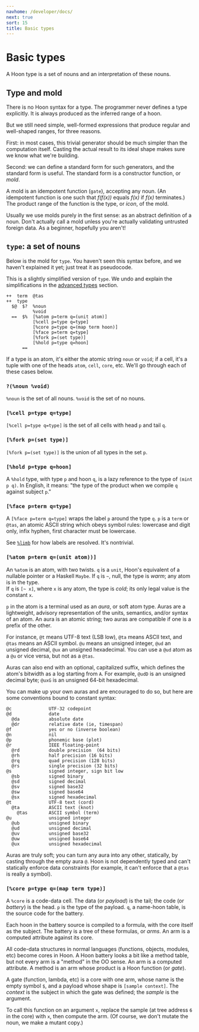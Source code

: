 ```yaml
---
navhome: /developer/docs/
next: true
sort: 15
title: Basic types
---
```


# Basic types

A Hoon type is a set of nouns and an interpretation of these nouns.

## Type and mold

There is no Hoon syntax for a type.  The programmer never defines
a type explicitly.  It is always produced as the inferred range
of a hoon.

But we still need simple, well-formed expressions that produce
regular and well-shaped ranges, for three reasons.

First: in most cases, this trivial generator should be much
simpler than the computation itself.  Casting the actual result
to its ideal shape makes sure we know what we're building.

Second: we can define a standard form for such generators, and
the standard form is useful.  The standard form is a constructor
function, or *mold*.

A mold is an idempotent function (`gate`), accepting any noun.
(An idempotent function is one such that *f(f(x))* equals *f(x)*
if *f(x)* terminates.)  The product range of the function is the
type, or *icon*, of the mold.

Usually we use molds purely in the first sense: as an abstract
definition of a noun.  Don't actually call a mold unless you're
actually validating untrusted foreign data.  As a beginner,
hopefully you aren't!

## `type`: a set of nouns

Below is the mold for `type`.  You haven't seen this syntax before,
and we haven't explained it yet; just treat it as pseudocode.

This is a slightly simplified version of `type`.  We undo and explain the
simplifications in the [advanced types](../advanced) section.

```
++  term  @tas
++  type
  $@  $?  %noun
          %void
  ==  $%  [%atom p=term q=(unit atom)]
          [%cell p=type q=type]
          [%core p=type q=(map term hoon)]
          [%face p=term q=type]
          [%fork p=(set type)]
          [%hold p=type q=hoon]
      ==
```

If a type is an atom, it's either the atomic string `noun` or
`void`; if a cell, it's a tuple with one of the heads `atom`,
`cell`, `core`, etc.  We'll go through each of these cases below.

### `?(%noun %void)`

`%noun` is the set of all nouns.  `%void` is the set of no nouns.

### `[%cell p=type q=type]`

`[%cell p=type q=type]` is the set of all cells with head `p` and
tail `q`.

### `[%fork p=(set type)]`

`[%fork p=(set type)]` is the union of all types in the set `p`.

### `[%hold p=type q=hoon]`

A `%hold` type, with type `p` and hoon `q`, is a lazy reference
to the type of `(mint p q)`.  In English, it means: "the type of
the product when we compile `q` against subject `p`."

### `[%face p=term q=type]`

A `[%face p=term q=type]` wraps the label `p` around the type
`q`.  `p` is a `term` or `@tas`, an atomic ASCII string which
obeys symbol rules: lowercase and digit only, infix hyphen,
first character must be lowercase.

See [`%limb`](../hoon/limb/limb) for how labels are resolved.  It's
nontrivial.

### `[%atom p=term q=(unit atom))]`

An `%atom` is an atom, with two twists.  `q` is a `unit`, Hoon's
equivalent of a nullable pointer or a Haskell `Maybe`.  If `q`
is `~`, null, the type is *warm*; any atom is in the type.  
If `q` is `[~ x]`, where `x` is any atom, the type is *cold*;
its only legal value is the constant `x`.

`p` in the atom is a terminal used as an *aura*, or soft atom
type.  Auras are a lightweight, advisory representation of the
units, semantics, and/or syntax of an atom.  An aura is an atomic
string; two auras are compatible if one is a prefix of the other.

For instance, `@t` means UTF-8 text (LSB low), `@ta` means ASCII
text, and `@tas` means an ASCII symbol.  `@u` means an unsigned
integer, `@ud` an unsigned decimal, `@ux` an unsigned
hexadecimal.  You can use a `@ud` atom as a `@u` or vice versa,
but not as a `@tas`.

Auras can also end with an optional, capitalized suffix, which
defines the atom's bitwidth as a log starting from `A`.  For
example, `@udD` is an unsigned decimal byte; `@uxG` is an
unsigned 64-bit hexadecimal.

You can make up your own auras and are encouraged to do so, but
here are some conventions bound to constant syntax:

```
@c              UTF-32 codepoint
@d              date
  @da           absolute date
  @dr           relative date (ie, timespan)
@f              yes or no (inverse boolean)
@n              nil
@p              phonemic base (plot)
@r              IEEE floating-point
  @rd           double precision  (64 bits)
  @rh           half precision (16 bits)
  @rq           quad precision (128 bits)
  @rs           single precision (32 bits)
@s              signed integer, sign bit low
  @sb           signed binary
  @sd           signed decimal
  @sv           signed base32
  @sw           signed base64
  @sx           signed hexadecimal
@t              UTF-8 text (cord)
  @ta           ASCII text (knot)
    @tas        ASCII symbol (term)
@u              unsigned integer
  @ub           unsigned binary
  @ud           unsigned decimal
  @uv           unsigned base32
  @uw           unsigned base64
  @ux           unsigned hexadecimal
```

Auras are truly soft; you can turn any aura into any other,
statically, by casting through the empty aura `@`.  Hoon is not
dependently typed and can't statically enforce data constraints
(for example, it can't enforce that a `@tas` is really a symbol).

### `[%core p=type q=(map term type)]`

A `%core` is a code-data cell.  The data (or *payload*) is the
tail; the code (or *battery*) is the head.  `p` is the
type of the payload.  `q`, a name-hoon table, is the source code
for the battery.

Each hoon in the battery source is compiled to a formula, with
the core itself as the subject.  The battery is a tree of these
formulas, or *arms*.  An arm is a computed attribute against its
core.

All code-data structures in normal languages (functions, objects,
modules, etc) become cores in Hoon.  A Hoon battery looks a bit
like a method table, but not every arm is a "method" in the OO
sense.  An arm is a computed attribute.  A method is an arm whose
product is a Hoon function (or *gate*).

A gate (function, lambda, etc) is a core with one arm, whose name
is the empty symbol `$`, and a payload whose shape is `[sample
context]`.  The *context* is the subject in which the gate was
defined; the *sample* is the argument.

To call this function on an argument `x`, replace the sample (at
tree address `6` in the core) with `x`, then compute the arm.
(Of course, we don't mutate the noun, we make a mutant copy.)
